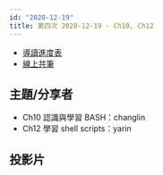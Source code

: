 ```yaml
---
id: "2020-12-19"
title: 第四次 2020-12-19 - Ch10, Ch12
---
```


- [導讀進度表](https://docs.google.com/spreadsheets/d/1xjz22UDz_vKW92dJpnGysNCtFiSCYz_wbkHD4B1EQ-0/edit?usp=sharing)
- [線上共筆](https://hackmd.io/@ncnu-opensource/linux-study-circle)

## 主題/分享者

- Ch10 認識與學習 BASH：changlin
- Ch12 學習 shell scripts：yarin

## 投影片
